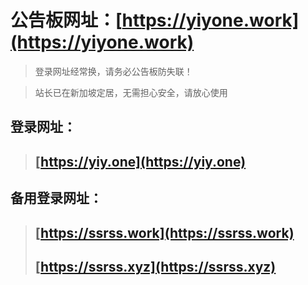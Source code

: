 # 公告板网址：**[https://yiyone.work](https://yiyone.work)**
> 登录网址经常换，请务必公告板防失联！

> 站长已在新加坡定居，无需担心安全，请放心使用
## 登录网址：
> ## **[https://yiy.one](https://yiy.one)**
## 备用登录网址：
> ## **[https://ssrss.work](https://ssrss.work)**
> ## **[https://ssrss.xyz](https://ssrss.xyz)**
